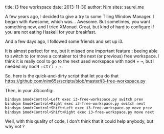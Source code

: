 title: i3 free workspace
date: 2013-11-30
author: Nim
sites: saurel.me

A few years ago, I decided to give a try to some Tiling Window Manager. I began with Awesome, which was&hellip; Awesome. But sometimes, you want something new, and I tried XMonad. Great, but kind of hard to configure if you are not eating Haskell for your breakfast.

And a few days ago, I followed some friends and set up i3.

It is almost perfect for me, but it missed one important feature : beeing able to switch to (or move a container to) the next (or previous) free workspace. I think it is really cool to go to the next used workspace with <kbd>mod4</kbd> + <kbd>→</kbd>, but I needed my <kbd>mod4</kbd> +<kbd>ctrl</kbd> + <kbd>→</kbd>.

So, here is the quick-and-dirty script that let you do that <https://github.com/nim65s/scripts/blob/master/i3-free-workspace.py>

Then, in your .i3/config:

    bindsym $mod+Control+Left exec i3-free-workspace.py switch prev
    bindsym $mod+Control+Right exec i3-free-workspace.py switch next
    bindsym $mod+Control+Shift+Left exec i3-free-workspace.py move prev
    bindsym $mod+Control+Shift+Right exec i3-free-workspace.py move next

Well, with this quality of code, I don't think that it could help anybody, but why not ?
